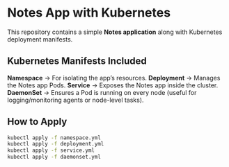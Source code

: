 # Notes App with Kubernetes

This repository contains a simple **Notes application** along with Kubernetes deployment manifests.

## Kubernetes Manifests Included

 **Namespace** → For isolating the app’s resources.
 **Deployment** → Manages the Notes app Pods.
 **Service** → Exposes the Notes app inside the cluster.
 **DaemonSet** → Ensures a Pod is running on every node (useful for logging/monitoring agents or node-level tasks).


## How to Apply

```bash
kubectl apply -f namespace.yml
kubectl apply -f deployment.yml
kubectl apply -f service.yml
kubectl apply -f daemonset.yml
